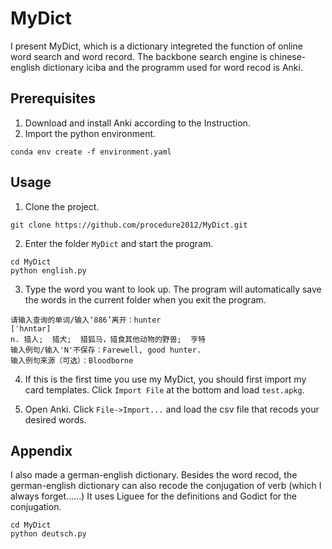 # MyDict

I present MyDict, which is a dictionary integreted the function of online word search and word record. The backbone search engine is chinese-english dictionary iciba and the programm used for word recod is Anki. 

## Prerequisites

1. Download and install Anki according to the Instruction.
2. Import the python environment. 
```
conda env create -f environment.yaml
```

## Usage

1. Clone the project.

```
git clone https://github.com/procedure2012/MyDict.git
```

2. Enter the folder `MyDict` and start the program.

```
cd MyDict
python english.py
```

3. Type the word you want to look up. The program will automatically save the words in the current folder when you exit the program.

```
请输入查询的单词/输入‘886’离开：hunter
[ˈhʌntər]
n. 猎人;  猎犬;  猎狐马，猎食其他动物的野兽;  亨特
输入例句/输入'N'不保存：Farewell, good hunter.
输入例句来源（可选）：Bloodborne
```

4. If this is the first time you use my MyDict, you should first import my card templates. Click `Import File` at the bottom and load `test.apkg`.


5. Open Anki. Click `File->Import...` and load the csv file that recods your desired words. 

## Appendix

I also made a german-english dictionary. Besides the word recod, the german-english dictionary can also recode the conjugation of verb (which I always forget......) It uses Liguee for the definitions and Godict for the conjugation. 
```
cd MyDict
python deutsch.py
``` 